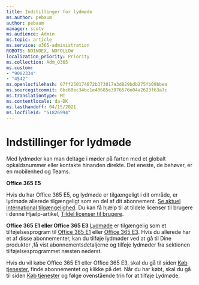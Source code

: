 ```yaml
---
title: Indstillinger for lydmøde
ms.author: pebaum
author: pebaum
manager: scotv
ms.audience: Admin
ms.topic: article
ms.service: o365-administration
ROBOTS: NOINDEX, NOFOLLOW
localization_priority: Priority
ms.collection: Adm_O365
ms.custom:
- "9002334"
- "4542"
ms.openlocfilehash: 07ff250174872b373017a3d829bdb275fb09bbea
ms.sourcegitcommit: 8bc60ec34bc1e40685e3976576e04a2623f63a7c
ms.translationtype: MT
ms.contentlocale: da-DK
ms.lasthandoff: 04/15/2021
ms.locfileid: "51826994"
---
```

# <a name="options-for-audio-conferencing"></a>Indstillinger for lydmøde

Med lydmøder kan man deltage i møder på farten med et globalt opkaldsnummer eller kontakte hinanden direkte. Det eneste, de behøver, er en mobilenhed og Teams.

**Office 365 E5**

Hvis du har Office 365 E5, og lydmøde er tilgængeligt i dit område, er lydmøde allerede tilgængeligt som en del af dit abonnement. [Se aktuel international tilgængelighed](https://go.microsoft.com/fwlink/p/?LinkID=839556). Du kan få hjælp til at tildele licenser til brugere i denne Hjælp-artikel, [Tildel licenser til brugere](https://docs.microsoft.com/microsoft-365/admin/manage/assign-licenses-to-users).

**Office 365 E1 eller Office 365 E3**
[Lydmøde](https://docs.microsoft.com/microsoftteams/audio-conferencing-in-office-365) er tilgængelig som et tilføjelsesprogram til [Office 365 E1](https://www.microsoft.com/microsoft-365/business/office-365-enterprise-e1-business-software) eller [Office 365 E3](https://www.microsoft.com/microsoft-365/business/office-365-enterprise-e3-business-software).  Hvis du allerede har et af disse abonnementer, kan du tilføje lydmøder ved at gå til Dine produkter [,](https://go.microsoft.com/fwlink/p/?linkid=842054)få vist abonnementsdetaljerne og tilføje lydmøder fra sektionen tilføjelsesprogrammet næsten nederst.

Hvis du vil købe Office 365 E1 eller Office 365 E3, skal du gå til siden [Køb tjenester](https://go.microsoft.com/fwlink/p/?linkid=868433), finde abonnementet og klikke på det.  Når du har købt, skal du gå til siden [Køb tjenester](https://go.microsoft.com/fwlink/p/?linkid=868433) og følge ovenstående trin for at tilføje Lydmøde.
